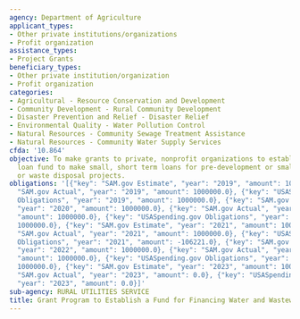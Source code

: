 ```yaml
---
agency: Department of Agriculture
applicant_types:
- Other private institutions/organizations
- Profit organization
assistance_types:
- Project Grants
beneficiary_types:
- Other private institution/organization
- Profit organization
categories:
- Agricultural - Resource Conservation and Development
- Community Development - Rural Community Development
- Disaster Prevention and Relief - Disaster Relief
- Environmental Quality - Water Pollution Control
- Natural Resources - Community Sewage Treatment Assistance
- Natural Resources - Community Water Supply Services
cfda: '10.864'
objective: To make grants to private, nonprofit organizations to establish a revolving
  loan fund to make small, short term loans for pre-development or small capital water
  or waste disposal projects.
obligations: '[{"key": "SAM.gov Estimate", "year": "2019", "amount": 1000000.0}, {"key":
  "SAM.gov Actual", "year": "2019", "amount": 1000000.0}, {"key": "USASpending.gov
  Obligations", "year": "2019", "amount": 1000000.0}, {"key": "SAM.gov Estimate",
  "year": "2020", "amount": 1000000.0}, {"key": "SAM.gov Actual", "year": "2020",
  "amount": 1000000.0}, {"key": "USASpending.gov Obligations", "year": "2020", "amount":
  1000000.0}, {"key": "SAM.gov Estimate", "year": "2021", "amount": 1000000.0}, {"key":
  "SAM.gov Actual", "year": "2021", "amount": 1000000.0}, {"key": "USASpending.gov
  Obligations", "year": "2021", "amount": -106221.0}, {"key": "SAM.gov Estimate",
  "year": "2022", "amount": 1000000.0}, {"key": "SAM.gov Actual", "year": "2022",
  "amount": 1000000.0}, {"key": "USASpending.gov Obligations", "year": "2022", "amount":
  1000000.0}, {"key": "SAM.gov Estimate", "year": "2023", "amount": 1000000.0}, {"key":
  "SAM.gov Actual", "year": "2023", "amount": 0.0}, {"key": "USASpending.gov Obligations",
  "year": "2023", "amount": 0.0}]'
sub-agency: RURAL UTILITIES SERVICE
title: Grant Program to Establish a Fund for Financing Water and Wastewater Projects
---
```

